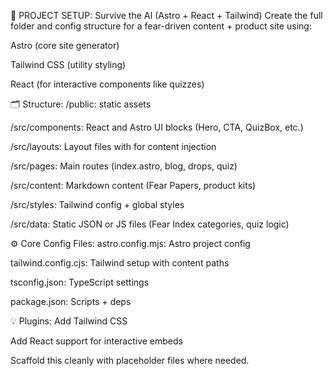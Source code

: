🎯 PROJECT SETUP: Survive the AI (Astro + React + Tailwind)
Create the full folder and config structure for a fear-driven content + product site using:

Astro (core site generator)

Tailwind CSS (utility styling)

React (for interactive components like quizzes)

🗂️ Structure:
/public: static assets

/src/components: React and Astro UI blocks (Hero, CTA, QuizBox, etc.)

/src/layouts: Layout files with <slot /> for content injection

/src/pages: Main routes (index.astro, blog, drops, quiz)

/src/content: Markdown content (Fear Papers, product kits)

/src/styles: Tailwind config + global styles

/src/data: Static JSON or JS files (Fear Index categories, quiz logic)

⚙️ Core Config Files:
astro.config.mjs: Astro project config

tailwind.config.cjs: Tailwind setup with content paths

tsconfig.json: TypeScript settings

package.json: Scripts + deps

💡 Plugins:
Add Tailwind CSS

Add React support for interactive embeds

Scaffold this cleanly with placeholder files where needed.